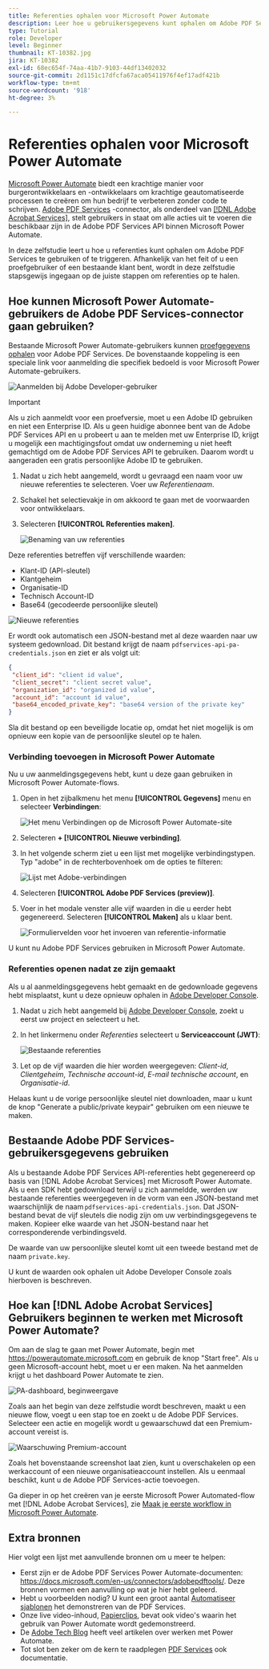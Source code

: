```yaml
---
title: Referenties ophalen voor Microsoft Power Automate
description: Leer hoe u gebruikersgegevens kunt ophalen om Adobe PDF Services te gebruiken of te triggeren
type: Tutorial
role: Developer
level: Beginner
thumbnail: KT-10382.jpg
jira: KT-10382
exl-id: 68ec654f-74aa-41b7-9103-44df13402032
source-git-commit: 2d1151c17dfcfa67aca05411976f4ef17adf421b
workflow-type: tm+mt
source-wordcount: '918'
ht-degree: 3%

---
```


# Referenties ophalen voor Microsoft Power Automate

[Microsoft Power Automate](https://powerautomate.microsoft.com/nl-nl/) biedt een krachtige manier voor burgerontwikkelaars en -ontwikkelaars om krachtige geautomatiseerde processen te creëren om hun bedrijf te verbeteren zonder code te schrijven. [Adobe PDF Services](https://us.flow.microsoft.com/nl-nl/connectors/shared_adobepdftools/adobe-pdf-services/) -connector, als onderdeel van [[!DNL Adobe Acrobat Services]](https://developer.adobe.com/document-services), stelt gebruikers in staat om alle acties uit te voeren die beschikbaar zijn in de Adobe PDF Services API binnen Microsoft Power Automate.

In deze zelfstudie leert u hoe u referenties kunt ophalen om Adobe PDF Services te gebruiken of te triggeren. Afhankelijk van het feit of u een proefgebruiker of een bestaande klant bent, wordt in deze zelfstudie stapsgewijs ingegaan op de juiste stappen om referenties op te halen.

## Hoe kunnen Microsoft Power Automate-gebruikers de Adobe PDF Services-connector gaan gebruiken?

Bestaande Microsoft Power Automate-gebruikers kunnen [proefgegevens ophalen](https://www.adobe.com/go/powerautomate_getstarted) voor Adobe PDF Services. De bovenstaande koppeling is een speciale link voor aanmelding die specifiek bedoeld is voor Microsoft Power Automate-gebruikers.

![Aanmelden bij Adobe Developer-gebruiker](assets/credentials_1.png)


>[!IMPORTANT]
> Als u zich aanmeldt voor een proefversie, moet u een Adobe ID gebruiken en niet een Enterprise ID. Als u geen huidige abonnee bent van de Adobe PDF Services API en u probeert u aan te melden met uw Enterprise ID, krijgt u mogelijk een machtigingsfout omdat uw onderneming u niet heeft gemachtigd om de Adobe PDF Services API te gebruiken. Daarom wordt u aangeraden een gratis persoonlijke Adobe ID te gebruiken.
>

1. Nadat u zich hebt aangemeld, wordt u gevraagd een naam voor uw nieuwe referenties te selecteren. Voer uw *Referentienaam*.
1. Schakel het selectievakje in om akkoord te gaan met de voorwaarden voor ontwikkelaars.
1. Selecteren **[!UICONTROL Referenties maken]**.

   ![Benaming van uw referenties](assets/credentials_2.png)

Deze referenties betreffen vijf verschillende waarden:

* Klant-ID (API-sleutel)
* Klantgeheim
* Organisatie-ID
* Technisch Account-ID
* Base64 (gecodeerde persoonlijke sleutel)

![Nieuwe referenties](assets/credentials_3.png)

Er wordt ook automatisch een JSON-bestand met al deze waarden naar uw systeem gedownload. Dit bestand krijgt de naam `pdfservices-api-pa-credentials.json` en ziet er als volgt uit:

```json
{
 "client_id": "client id value",
 "client_secret": "client secret value",
 "organization_id": "organized id value",
 "account_id": "account id value",
 "base64_encoded_private_key": "base64 version of the private key"
}
```

Sla dit bestand op een beveiligde locatie op, omdat het niet mogelijk is om opnieuw een kopie van de persoonlijke sleutel op te halen.

### Verbinding toevoegen in Microsoft Power Automate

Nu u uw aanmeldingsgegevens hebt, kunt u deze gaan gebruiken in Microsoft Power Automate-flows.

1. Open in het zijbalkmenu het menu **[!UICONTROL Gegevens]** menu en selecteer **Verbindingen**:

   ![Het menu Verbindingen op de Microsoft Power Automate-site](assets/credentials_4.png)

1. Selecteren **+ [!UICONTROL Nieuwe verbinding]**.

1. In het volgende scherm ziet u een lijst met mogelijke verbindingstypen. Typ &quot;adobe&quot; in de rechterbovenhoek om de opties te filteren:

   ![Lijst met Adobe-verbindingen](assets/credentials_5.png)

1. Selecteren **[!UICONTROL Adobe PDF Services (preview)]**.
1. Voer in het modale venster alle vijf waarden in die u eerder hebt gegenereerd. Selecteren **[!UICONTROL Maken]** als u klaar bent.

   ![Formuliervelden voor het invoeren van referentie-informatie](assets/credentials_6.png)

U kunt nu Adobe PDF Services gebruiken in Microsoft Power Automate.

### Referenties openen nadat ze zijn gemaakt

Als u al aanmeldingsgegevens hebt gemaakt en de gedownloade gegevens hebt misplaatst, kunt u deze opnieuw ophalen in [Adobe Developer Console](https://developer.adobe.com/console).

1. Nadat u zich hebt aangemeld bij [Adobe Developer Console](https://developer.adobe.com/console), zoekt u eerst uw project en selecteert u het.
1. In het linkermenu onder *Referenties* selecteert u **Serviceaccount (JWT)**:

   ![Bestaande referenties](assets/credentials_7.png)

1. Let op de vijf waarden die hier worden weergegeven: *Client-id*, *Clientgeheim*, *Technische account-id*, *E-mail technische account*, en *Organisatie-id*.

Helaas kunt u de vorige persoonlijke sleutel niet downloaden, maar u kunt de knop &quot;Generate a public/private keypair&quot; gebruiken om een nieuwe te maken.

## Bestaande Adobe PDF Services-gebruikersgegevens gebruiken

Als u bestaande Adobe PDF Services API-referenties hebt gegenereerd op basis van [!DNL Adobe Acrobat Services] met Microsoft Power Automate. Als u een SDK hebt gedownload terwijl u zich aanmeldde, werden uw bestaande referenties weergegeven in de vorm van een JSON-bestand met waarschijnlijk de naam `pdfservices-api-credentials.json`. Dat JSON-bestand bevat de vijf sleutels die nodig zijn om uw verbindingsgegevens te maken. Kopieer elke waarde van het JSON-bestand naar het corresponderende verbindingsveld.

De waarde van uw persoonlijke sleutel komt uit een tweede bestand met de naam `private.key`.

U kunt de waarden ook ophalen uit Adobe Developer Console zoals hierboven is beschreven.

## Hoe kan [!DNL Adobe Acrobat Services] Gebruikers beginnen te werken met Microsoft Power Automate?

Om aan de slag te gaan met Power Automate, begin met <https://powerautomate.microsoft.com> en gebruik de knop &quot;Start free&quot;. Als u geen Microsoft-account hebt, moet u er een maken. Na het aanmelden krijgt u het dashboard Power Automate te zien.

![PA-dashboard, beginweergave](assets/credentials_8.png)

Zoals aan het begin van deze zelfstudie wordt beschreven, maakt u een nieuwe flow, voegt u een stap toe en zoekt u de Adobe PDF Services. Selecteer een actie en mogelijk wordt u gewaarschuwd dat een Premium-account vereist is.

![Waarschuwing Premium-account](assets/credentials_9.png)

Zoals het bovenstaande screenshot laat zien, kunt u overschakelen op een werkaccount of een nieuwe organisatieaccount instellen. Als u eenmaal beschikt, kunt u de Adobe PDF Services-actie toevoegen.

Ga dieper in op het creëren van je eerste Microsoft Power Automated-flow met [!DNL Adobe Acrobat Services], zie [Maak je eerste workflow in Microsoft Power Automate](https://experienceleague.adobe.com/docs/document-services/tutorials/pdfservices/create-workflow-power-automate.html).

## Extra bronnen

Hier volgt een lijst met aanvullende bronnen om u meer te helpen:

* Eerst zijn er de Adobe PDF Services Power Automate-documenten: <https://docs.microsoft.com/en-us/connectors/adobepdftools/>. Deze bronnen vormen een aanvulling op wat je hier hebt geleerd.
* Hebt u voorbeelden nodig? U kunt een groot aantal [Automatiseer sjablonen](https://powerautomate.microsoft.com/en-us/connectors/details/shared_adobepdftools/adobe-pdf-services/) het demonstreren van de PDF Services.
* Onze live video-inhoud, [Papierclips](https://www.youtube.com/playlist?list=PLcVEYUqU7VRe4sT-Bf8flvRz1XXUyGmtF), bevat ook video&#39;s waarin het gebruik van Power Automate wordt gedemonstreerd.
* De [Adobe Tech Blog](https://medium.com/adobetech/tagged/microsoft-power-automate) heeft veel artikelen over werken met Power Automate.
* Tot slot ben zeker om de kern te raadplegen [PDF Services](https://developer.adobe.com/document-services/docs/overview/) ook documentatie.
